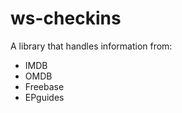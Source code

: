 ws-checkins
===========

A library that handles information from: 

- IMDB
- OMDB
- Freebase 
- EPguides
